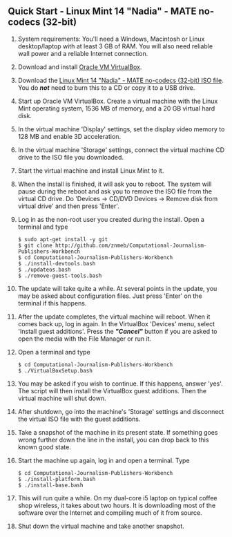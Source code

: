 ## Quick Start - Linux Mint 14 "Nadia" - MATE no-codecs (32-bit)

1. System requirements: You'll need a Windows, Macintosh or Linux desktop/laptop with at least 3 GB of RAM. You will also need reliable wall power and a reliable Internet connection.
1. Download and install [Oracle VM VirtualBox](https://www.virtualbox.org/wiki/Downloads).
1. Download the [Linux Mint 14 "Nadia" - MATE no-codecs (32-bit) ISO file](http://www.linuxmint.com/edition.php?id=123). You do ***not*** need to burn this to a CD or copy it to a USB drive.
1. Start up Oracle VM VirtualBox. Create a virtual machine with the Linux Mint operating system, 1536 MB of memory, and a 20 GB virtual hard disk.
1. In the virtual machine 'Display' settings, set the display video memory to 128 MB and enable 3D acceleration.
1. In the virtual machine 'Storage' settings, connect the virtual machine CD drive to the ISO file you downloaded.
1. Start the virtual machine and install Linux Mint to it.
1. When the install is finished, it will ask you to reboot. The system will pause during the reboot and ask you to remove the ISO file from the virtual CD drive. Do 'Devices -> CD/DVD Devices -> Remove disk from virtual drive' and then press 'Enter'.
1. Log in as the non-root user you created during the install. Open a terminal and type

    ```
    $ sudo apt-get install -y git  
    $ git clone http://github.com/znmeb/Computational-Journalism-Publishers-Workbench  
    $ cd Computational-Journalism-Publishers-Workbench  
    $ ./install-devtools.bash
    $ ./updateos.bash
    $ ./remove-guest-tools.bash
    ```
1. The update will take quite a while. At several points in the update, you may be asked about configuration files. Just press 'Enter' on the terminal if this happens.
1. After the update completes, the virtual machine will reboot. When it comes back up, log in again. In the VirtualBox 'Devices' menu, select 'Install guest additions'. Press the ***"Cancel"*** button if you are asked to open the media with the File Manager or run it.
1. Open a terminal and type

    ```
    $ cd Computational-Journalism-Publishers-Workbench  
    $ ./VirtualBoxSetup.bash
    ```
1. You may be asked if you wish to continue. If this happens, answer 'yes'. The script will then install the VirtualBox guest additions. Then the virtual machine will shut down.
1. After shutdown, go into the machine's 'Storage' settings and disconnect the virtual ISO file with the guest additions.
1. Take a snapshot of the machine in its present state. If something goes wrong further down the line in the install, you can drop back to this known good state.
1. Start the machine up again, log in and open a terminal. Type

    ```
    $ cd Computational-Journalism-Publishers-Workbench  
    $ ./install-platform.bash  
    $ ./install-base.bash
    ```
1. This will run quite a while. On my dual-core i5 laptop on typical coffee shop wireless, it takes about two hours. It is downloading most of the software over the Internet and compiling much of it from source.
1. Shut down the virtual machine and take another snapshot.
